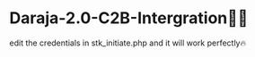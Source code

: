 # Daraja-2.0-C2B-Intergration👨‍💻
edit the credentials in stk_initiate.php and it will work perfectly🔥
